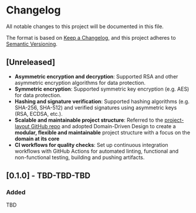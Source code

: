 # Changelog

All notable changes to this project will be documented in this file.

The format is based on [Keep a Changelog](https://keepachangelog.com/en/1.0.0/),
and this project adheres to [Semantic Versioning](https://semver.org/spec/v2.0.0.html).

## [Unreleased]
- **Asymmetric encryption and decryption**: Supported RSA and other asymmetric encryption algorithms for data protection.
- **Symmetric encryption**: Supported symmetric key encryption (e.g. AES) for data protection.
- **Hashing and signature verification**: Supported hashing algorithms (e.g. SHA-256, SHA-512) and verified signatures using asymmetric keys (RSA, ECDSA, etc.).
- **Scalable and maintainable project structure**: Referred to the [project-layout GitHub repo](https://github.com/golang-standards/project-layout) and adopted Domain-Driven Design to create a **modular, flexible and maintainable** project structure with a focus on the **domain at its core**
- **CI workflows for quality checks**: Set up continuous integration workflows with GitHub Actions for automated linting, functional and non-functional testing, building and pushing artifacts.

## [0.1.0] - TBD-TBD-TBD

### Added

TBD